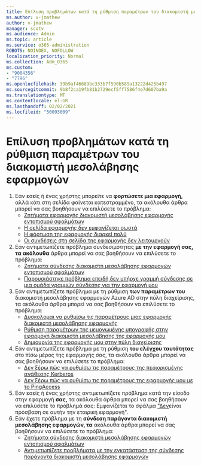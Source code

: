 ```yaml
---
title: Επίλυση προβλημάτων κατά τη ρύθμιση παραμέτρων του διακομιστή μεσολάβησης εφαρμογών
ms.author: v-jmathew
author: v-jmathew
manager: scotv
ms.audience: Admin
ms.topic: article
ms.service: o365-administration
ROBOTS: NOINDEX, NOFOLLOW
localization_priority: Normal
ms.collection: Adm_O365
ms.custom:
- "9004356"
- "7796"
ms.openlocfilehash: 39b9af46689bc333b7f590b589a13222d425b497
ms.sourcegitcommit: 9b8f2ca19fb81b2729ecf5ff7586f4e7d607ba9a
ms.translationtype: MT
ms.contentlocale: el-GR
ms.lasthandoff: 02/02/2021
ms.locfileid: "50093009"
---
```

# <a name="resolve-problems-when-configuring-the-app-proxy"></a>Επίλυση προβλημάτων κατά τη ρύθμιση παραμέτρων του διακομιστή μεσολάβησης εφαρμογών

1. Εάν εσείς ή ένας χρήστης μπορείτε να **φορτώσετε μια εφαρμογή,** αλλά κάτι στη σελίδα φαίνεται κατεστραμμένο, τα ακόλουθα άρθρα μπορεί να σας βοηθήσουν να επιλύσετε το πρόβλημα:
    - [Ζητήματα εφαρμογής διακομιστή μεσολάβησης εφαρμογής εντοπισμού σφαλμάτων](https://docs.microsoft.com/azure/active-directory/manage-apps/application-proxy-debug-apps)
    - [Η σελίδα εφαρμογής δεν εμφανίζεται σωστά](https://docs.microsoft.com/azure/active-directory/application-proxy-page-appearance-broken-problem)
    - [Η φόρτωση της εφαρμογής διαρκεί πολύ](https://docs.microsoft.com/azure/active-directory/application-proxy-page-load-speed-problem)
    - [Οι συνδέσεις στη σελίδα της εφαρμογής δεν λειτουργούν](https://docs.microsoft.com/azure/active-directory/application-proxy-page-links-broken-problem)
2. Εάν αντιμετωπίζετε πρόβλημα συνδεσιμότητας **με την εφαρμογή σας, τα ακόλουθα** άρθρα μπορεί να σας βοηθήσουν να επιλύσετε το πρόβλημα:
    - [Ζητήματα σύνδεσης διακομιστή μεσολάβησης εφαρμογών εντοπισμού σφαλμάτων](https://docs.microsoft.com/azure/active-directory/manage-apps/application-proxy-debug-connectors)
    - [Παρουσιάστηκε πρόβλημα επειδή δεν υπήρχε γραμμή σύνδεσης σε μια ομάδα γραμμών σύνδεσης για την εφαρμογή μου](https://docs.microsoft.com/azure/active-directory/application-proxy-connectivity-no-working-connector)
3. Εάν αντιμετωπίζετε πρόβλημα με τη ρύθμιση **των παραμέτρων του** διακομιστή μεσολάβησης εφαρμογών Azure AD στην πύλη διαχείρισης, τα ακόλουθα άρθρα μπορεί να σας βοηθήσουν να επιλύσετε το πρόβλημα:
    - [Δυσκολομαι να ρυθμίσω τις παραμέτρους μιας εφαρμογής διακομιστή μεσολάβησης εφαρμογής](https://docs.microsoft.com/azure/active-directory/application-proxy-config-how-to)
    - [Ρύθμιση παραμέτρων της μεμονωμένης υπογραφής στην εφαρμογή διακομιστή μεσολάβησης της εφαρμογής μου](https://docs.microsoft.com/azure/active-directory/application-proxy-config-sso-how-to)
    - [Δημιουργία της εφαρμογής μου στην πύλη διαχείρισης](https://docs.microsoft.com/azure/active-directory/application-proxy-config-problem)
4. Εάν αντιμετωπίζετε πρόβλημα με τη ρύθμιση **του ελέγχου ταυτότητας** στο πίσω μέρος της εφαρμογής σας, τα ακόλουθα άρθρα μπορεί να σας βοηθήσουν να επιλύσετε το πρόβλημα:
    - [Δεν ξέρω πώς να ρυθμίσω τις παραμέτρους της περιορισμένης ανάθεσης Kerberos](https://docs.microsoft.com/azure/active-directory/application-proxy-back-end-kerberos-constrained-delegation-how-to)
    - [Δεν ξέρω πώς να ρυθμίσω τις παραμέτρους της εφαρμογής μου με το PingAccess](https://docs.microsoft.com/azure/active-directory/application-proxy-back-end-ping-access-how-to)
5. Εάν εσείς ή ένας χρήστης αντιμετωπίζετε πρόβλημα κατά την είσοδο στην εφαρμογή **σας,** τα ακόλουθα άρθρα μπορεί να σας βοηθήσουν να επιλύσετε το πρόβλημά σας: Εμφανίζεται το σφάλμα ["Δεν](https://docs.microsoft.com/azure/active-directory/application-proxy-sign-in-bad-gateway-timeout-error)είναι πρόσβαση σε αυτήν την εταιρική εφαρμογή".
6. Εάν έχετε πρόβλημα με τη **σύνδεση παράγοντα διακομιστή μεσολάβησης εφαρμογών, τα** ακόλουθα άρθρα μπορεί να σας βοηθήσουν να επιλύσετε το πρόβλημα:
    - [Ζητήματα σύνδεσης διακομιστή μεσολάβησης εφαρμογών εντοπισμού σφαλμάτων](https://docs.microsoft.com/azure/active-directory/manage-apps/application-proxy-debug-connectors)
    - [Αντιμετωπίζετε προβλήματα με την εγκατάσταση της σύνδεσης παράγοντα διακομιστή μεσολάβησης εφαρμογών](https://docs.microsoft.com/azure/active-directory/application-proxy-connector-installation-problem)
